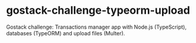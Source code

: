 # gostack-challenge-typeorm-upload
Gostack challenge:  Transactions manager app with Node.js (TypeScript), databases (TypeORM) and upload files (Multer).
